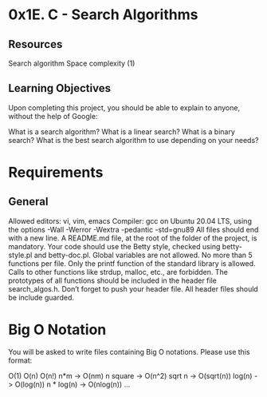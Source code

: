 # 0x1E. C - Search Algorithms

## Resources
Search algorithm
Space complexity (1)

## Learning Objectives
Upon completing this project, you should be able to explain to anyone, without the help of Google:

What is a search algorithm?
What is a linear search?
What is a binary search?
What is the best search algorithm to use depending on your needs?

# Requirements
## General
Allowed editors: vi, vim, emacs
Compiler: gcc on Ubuntu 20.04 LTS, using the options -Wall -Werror -Wextra -pedantic -std=gnu89
All files should end with a new line.
A README.md file, at the root of the folder of the project, is mandatory.
Your code should use the Betty style, checked using betty-style.pl and betty-doc.pl.
Global variables are not allowed.
No more than 5 functions per file.
Only the printf function of the standard library is allowed. Calls to other functions like strdup, malloc, etc., are forbidden.
The prototypes of all functions should be included in the header file search_algos.h.
Don’t forget to push your header file.
All header files should be include guarded.

# Big O Notation
You will be asked to write files containing Big O notations. Please use this format:

O(1)
O(n)
O(n!)
n*m -> O(nm)
n square -> O(n^2)
sqrt n -> O(sqrt(n))
log(n) -> O(log(n))
n * log(n) -> O(nlog(n))
...
